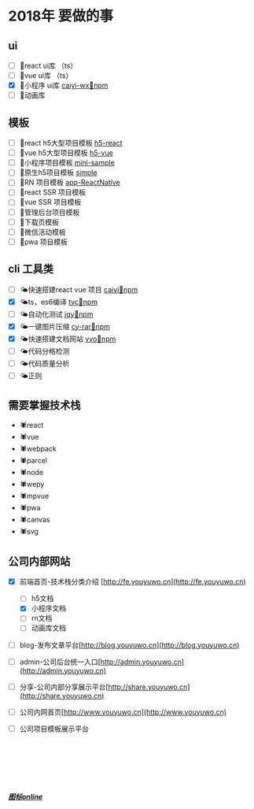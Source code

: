 

# 2018年 要做的事


## ui

- [ ] 🌾react ui库 （ts）
- [ ] 🌾vue ui库   （ts）
- [x] 🌾小程序 ui库  [caiyi-wx](http://gitlab.gs.9188.com/caiyi.html5.public/caiyi-wx)[🌱npm](https://www.npmjs.com/package/cyw)
- [ ] 🌾动画库

## 模板

- [ ] 💫react h5大型项目模板 [h5-react](http://gitlab.gs.9188.com/caiyi.html5.public/h5-react)
- [ ] 💫vue  h5大型项目模板 [h5-vue](http://gitlab.gs.9188.com/caiyi.html5.public/h5-vue)
- [ ] 💫小程序项目模板 [mini-sample](http://gitlab.gs.9188.com/caiyi.html5.public/mini-sample)
- [ ] 💫原生h5项目模板 [simple](http://gitlab.gs.9188.com/caiyi.html5.public/simple)
- [ ] 💫RN 项目模板 [app-ReactNative](http://gitlab.gs.9188.com/caiyi.html5.public/app-ReactNative)
- [ ] 💫react SSR 项目模板
- [ ] 💫vue SSR 项目模板
- [ ] 💫管理后台项目模板
- [ ] 💫下载页模板
- [ ] 💫微信活动模板
- [ ] 💫pwa 项目模板

## cli 工具类

- [ ] 🌤快速搭建react vue 项目 [caiyi](http://gitlab.gs.9188.com/caiyi.html5.public/caiyi)[🌱npm](https://www.npmjs.com/package/caiyi)
- [x] 🌤ts，es6编译  [tyc](https://github.com/vvo-io/tyc)[🌱npm](https://www.npmjs.com/package/tyc)
- [ ] 🌤自动化测试  [jqy](https://github.com/vvo-io/jqy)[🌱npm](https://www.npmjs.com/package/jqy)
- [x] 🌤一键图片压缩 [cy-rar](https://github.com/vvo-io/cy-rar)[🌱npm](https://www.npmjs.com/package/cy-rar)
- [x] 🌤快速搭建文档网站 [vvo](https://github.com/vvo-io/vvo)[🌱npm](https://www.npmjs.com/package/vvo)
- [ ] 🌤代码分格检测
- [ ] 🌤代码质量分析
- [ ] 🌤正则

## 需要掌握技术栈

- 🕷react
- 🕷vue
- 🕷webpack
- 🕷parcel
- 🕷node
- 🕷wepy
- 🕷mpvue
- 🕷pwa
- 🕷canvas
- 🕷svg

## 公司内部网站

- [x] 前端首页-技术栈分类介绍 [http://fe.youyuwo.cn](http://fe.youyuwo.cn)
  - [ ] h5文档
  - [x] 小程序文档
  - [ ] rn文档
  - [ ] 动画库文档
- [ ] blog-发布文章平台[http://blog.youyuwo.cn](http://blog.youyuwo.cn)
- [ ] admin-公司后台统一入口[http://admin.youyuwo.cn](http://admin.youyuwo.cn)
- [ ] 分享-公司内部分享展示平台[http://share.youyuwo.cn](http://share.youyuwo.cn)
- [ ] 公司内网首页[http://www.youyuwo.cn](http://www.youyuwo.cn)
- [ ] 公司项目模板展示平台


<br>
<br>
<br>
<br>
<br>

##### [图标online](https://emojipedia.org/nature/)